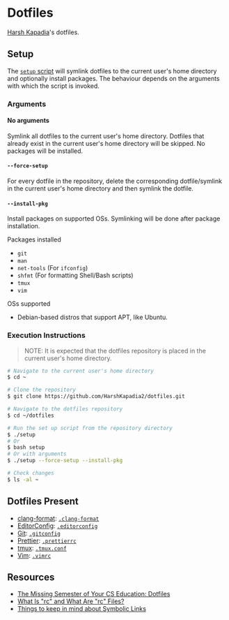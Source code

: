 # Dotfiles

[Harsh Kapadia](https://harshkapadia.me)'s dotfiles.

## Setup

The [`setup` script](setup) will symlink dotfiles to the current user's home
directory and optionally install packages. The behaviour depends on the
arguments with which the script is invoked.

### Arguments

#### No arguments

Symlink all dotfiles to the current user's home directory. Dotfiles that already
exist in the current user's home directory will be skipped. No packages will be
installed.

#### `--force-setup`

For every dotfile in the repository, delete the corresponding dotfile/symlink
in the current user's home directory and then symlink the dotfile.

#### `--install-pkg`

Install packages on supported OSs. Symlinking will be done after package
installation.

Packages installed

-   `git`
-   `man`
-   `net-tools` (For `ifconfig`)
-	`shfmt` (For formatting Shell/Bash scripts)
-   `tmux`
-   `vim`

OSs supported

-   Debian-based distros that support APT, like Ubuntu.

### Execution Instructions

> NOTE: It is expected that the dotfiles repository is placed in the current
user's home directory.

```bash
# Navigate to the current user's home directory
$ cd ~

# Clone the repository
$ git clone https://github.com/HarshKapadia2/dotfiles.git

# Navigate to the dotfiles repository
$ cd ~/dotfiles

# Run the set up script from the repository directory
$ ./setup
# Or
$ bash setup
# Or with arguments
$ ./setup --force-setup --install-pkg

# Check changes
$ ls -al ~
```

## Dotfiles Present

-   [clang-format](https://clang.llvm.org/docs/ClangFormat.html): [`.clang-format`](.clang-format)
-	[EditorConfig](https://editorconfig.org): [`.editorconfig`](.editorconfig)
-   [Git](https://git-scm.com): [`.gitconfig`](.gitconfig)
-   [Prettier](https://prettier.io): [`.prettierrc`](.prettierrc)
-   [tmux](https://tmux.github.io): [`.tmux.conf`](.tmux.conf)
-   [Vim](https://www.vim.org): [`.vimrc`](.vimrc)

## Resources

-   [The Missing Semester of Your CS Education: Dotfiles](https://missing.csail.mit.edu/2020/command-line/#dotfiles)
-   [What Is "rc" and What Are "rc" Files?](https://www.baeldung.com/linux/rc-files)
-   [Things to keep in mind about Symbolic Links](https://linuxhandbook.com/symbolic-link-linux/#things-to-keep-in-mind-about-symbolic-links)

